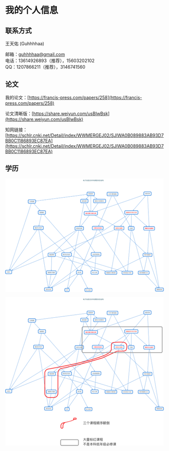 # 我的个人信息

## 联系方式

王天佑 \(Guhhhhaa\)

邮箱：guhhhhaa@gmail.com  
电话：13614926893（推荐），15603202102  
QQ：1207866211（推荐），3146741560

## 论文

我的论文：[https://francis-press.com/papers/258](https://francis-press.com/papers/258)

论文清晰版：[https://share.weiyun.com/usBIwBsk](https://share.weiyun.com/usBIwBsk)

知网链接：  
[https://schlr.cnki.net/Detail/index/WWMERGEJ02/SJIWA0B089883AB93D7BB0C1186893EC87EA](https://schlr.cnki.net/Detail/index/WWMERGEJ02/SJIWA0B089883AB93D7BB0C1186893EC87EA)

## 学历

![&#x6211;&#x7684;&#x672C;&#x79D1;&#x8BFE;&#x7A0B;](.gitbook/assets/hua-bei-dian-li-da-xue-dian-zi-ben-ke-ke-cheng-.png)

![&#x6211;&#x7684;&#x672C;&#x79D1;&#x8BFE;&#x7A0B;&#x5B58;&#x5728;&#x95EE;&#x9898;](.gitbook/assets/ben-ke-ke-cheng-cun-zai-wen-ti-.png)

